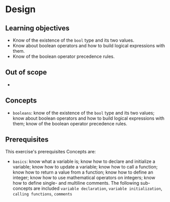 # Design

## Learning objectives

- Know of the existence of the `bool` type and its two values.
- Know about boolean operators and how to build logical expressions with them.
- Know of the boolean operator precedence rules.

## Out of scope

-

## Concepts

- `booleans`: know of the existence of the `bool` type and its two values; know about boolean operators and how to build logical expressions with them; know of the boolean operator precedence rules.

## Prerequisites

This exercise's prerequisites Concepts are:

- `basics`: know what a variable is; know how to declare and initialize a variable; know how to update a variable; know how to call a function; know how to return a value from a function; know how to define an integer; know how to use mathematical operators on integers; know how to define single- and multiline comments. The following sub-concepts are included `variable declaration`, `variable initialization`, `calling functions`, `comments`
